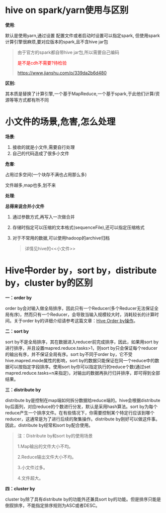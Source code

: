 # hive on spark/yarn使用与区别

**使用**:

默认是使用yarn,通过设置 配置文件或者启动时设置可以指定spark, 但使用spark计算引擎很麻烦,要对应版本的spark,且不含hive jar包

> 由于官方的spark都自带hive jar包,所以需要自己编码
>
> <font style='color:red'>是不是cdh不需要?待检验</font>
>
> https://www.jianshu.com/p/339da2b6d480

**区别:**

其本质是替换了计算引擎,一个基于MapReduce,一个基于spark,于此他们计算/资源等等方式都有所不同

# 小文件的场景,危害,怎么处理

**场景**:

1. 接收的就是小文件,需要自行处理
2. 自己的代码造成了很多小文件

**危害**:

占用过多空间(一个块存不满也占用那么多)

文件越多,map也多,划不来

**处理**:

**总得来说合并小文件**

1. 通过参数方式,再写入一次做合并

2. 存储时指定可以压缩的文本格式(sequenceFile),还可以指定压缩格式

3. 对于不常用的数据,可以使用hadoop的archive归档

   > 详情见hive的<<小文件>>



# Hive中order by，sort by，distribute by，cluster by的区别

**一：order by**

order by会对输入做全局排序，因此只有一个Reducer(多个Reducer无法保证全局有序)，然而只有一个Reducer，会导致当输入规模较大时，消耗较长的计算时间。关于order by的详细介绍请参考这篇文章：[Hive Order by操作](http://blog.csdn.net/lzm1340458776/article/details/43230517)。

**二：sort by**

sort by不是全局排序，其在数据进入reducer前完成排序，因此，如果用sort by进行排序，并且设置mapred.reduce.tasks>1，则sort by只会保证每个reducer的输出有序，并不保证全局有序。sort by不同于order by，它不受hive.mapred.mode属性的影响，sort by的数据只能保证在同一个reduce中的数据可以按指定字段排序。使用sort by你可以指定执行的reduce个数(通过set mapred.reduce.tasks=n来指定)，对输出的数据再执行归并排序，即可得到全部结果。

**三：distribute by**

distribute by是控制在map端如何拆分数据给reduce端的。hive会根据distribute by后面列，对应reduce的个数进行分发，默认是采用hash算法。sort by为每个reduce产生一个排序文件。在有些情况下，你需要控制某个特定行应该到哪个reducer，这通常是为了进行后续的聚集操作。distribute by刚好可以做这件事。因此，distribute by经常和sort by配合使用。

> 注：Distribute by和sort by的使用场景
>
> 1.Map输出的文件大小不均。
>
> 2.Reduce输出文件大小不均。
>
> 3.小文件过多。
>
> 4.文件超大。



**四：cluster by**

cluster by除了具有distribute by的功能外还兼具sort by的功能。但是排序只能是倒叙排序，不能指定排序规则为ASC或者DESC。